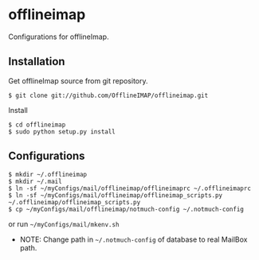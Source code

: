 offlineimap
===========

Configurations for offlineImap.

## Installation

Get offlineImap source from git repository.

```
$ git clone git://github.com/OfflineIMAP/offlineimap.git
```

Install

```
$ cd offlineimap
$ sudo python setup.py install
```

## Configurations

```
$ mkdir ~/.offlineimap
$ mkdir ~/.mail
$ ln -sf ~/myConfigs/mail/offlineimap/offlineimaprc ~/.offlineimaprc
$ ln -sf ~/myConfigs/mail/offlineimap/offlineimap_scripts.py ~/.offlineimap/offlineimap_scripts.py
$ cp ~/myConfigs/mail/offlineimap/notmuch-config ~/.notmuch-config
```

or run `~/myConfigs/mail/mkenv.sh`

* NOTE: Change path in `~/.notmuch-config` of database to real MailBox path.


